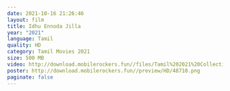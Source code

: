 ```yaml
---
date: 2021-10-16 21:26:46
layout: film
title: Idhu Ennoda Jilla
year: "2021"
language: Tamil
quality: HD
category: Tamil Movies 2021
size: 500 MB
video: http://download.mobilerockers.fun//files/Tamil%202021%20Collection/Idhu%20Ennoda%20Jilla%20(2021)/Idhu%20Ennoda%20Jilla%20(2021)%20Full%20Movies/Idhu%20Ennoda%20Jilla%20(2021)%20HDRip/Idhu%20Ennoda%20Jilla%20(2021)%20HDRip%20Single%20Part.mp4
poster: http://download.mobilerockers.fun//preview/HD/48710.png
paginate: false
---
```

